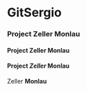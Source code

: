 # GitSergio
### Project Zeller Monlau
#### Project Zeller Monlau
#### Project _Zeller_ Monlau
Zeller **Monlau**
